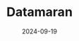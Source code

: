 ---  
layout: startup_page  
title: "Datamaran"  
id: "datamaran.com"  
permalink: "/datamarandatamaran.com09192024/"  
website: "https://www.datamaran.com/"  
funding_round: "Series C"  
funding_amount: "$33M"  
investors: "Morgan Stanley Expansion Capital"  
about: "Datamaran provides a software analytics platform that identifies and monitors external risks, including ESG factors. Its platform helps clients monitor over 400 external risk factors and transform ESG compliance into a value driver, offering real-time analytics on strategic, regulatory, and reputational risks. The company serves nearly 200 clients, including Fortune 500 companies and organizations like EFRAG."  
markets: "ESG, Software, AI, Business/Productivity Software, Media and Information Services (B2B), Big Data, SaaS, Artificial Intelligence & Machine Learning"  
hq: "London, England, United Kingdom"  
founded_year: "2014"  
linkedin: "https://www.linkedin.com/company/datamaran"  
twitter: "https://twitter.com/datamaranai"  
instagram: ""  
facebook: ""  
crunchbase: "https://www.crunchbase.com/organization/datamaran"  
pitchbook: "https://pitchbook.com/profiles/company/136970-11"  

date_display: "19-Sep-2024"  
date: "2024-09-19"

# SEO Optimization  
meta_title: "Datamaran - Series C Funding ($33M)"  
meta_description: "Datamaran, Datamaran provides a software analytics platform that identifies and monitors external risks, including ESG factors. Its platform helps clients monito..."  
meta_keywords: "Datamaran, ESG, Software, AI, Business/Productivity Software, Media and Information Services (B2B), Big Data, SaaS, Artificial Intelligence & Machine Learning, Series C funding"  
canonical_url: "https://startup.projectstartups.com/datamarandatamaran.com09192024/"  
---